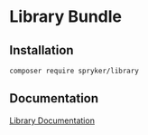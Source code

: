 # Library Bundle

## Installation

```
composer require spryker/library
```

## Documentation

[Library Documentation](https://spryker.github.io/library/index.html)




